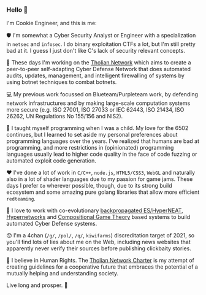 ### Hello 👋

I'm Cookie Engineer, and this is me:

:shield: I'm somewhat a Cyber Security Analyst or Engineer with a specialization in `netsec` and `infosec`.
I do binary exploitation CTFs a lot, but I'm still pretty bad at it. I guess I just don't like C's lack of
security relevant concepts.

:rocket: These days I'm working on the [Tholian Network](https://tholian.network) which aims to create
a peer-to-peer self-adapting Cyber Defense Network that does automated audits, updates, management, and
intelligent firewalling of systems by using botnet techniques to combat botnets.

:computer: My previous work focussed on Blueteam/Purpleteam work, by defending network infrastructures
and by making large-scale computation systems more secure (e.g. ISO 27001, ISO 27033 or IEC 62443, ISO 21434,
ISO 26262, UN Regulations No 155/156 and NIS2).

:abacus: I taught myself programming when I was a child. My love for the 6502 continues, but I learned to set
aside my personal preferences about programming languages over the years. I've realized that humans are bad
at programming, and more restrictions in (opinionated) programming languages usually lead to higher code quality
in the face of code fuzzing or automated exploit code generation.

:heart: I've done a lot of work in `C/C++`, `node.js`, `HTML5/CSS3`, `WebGL` and naturally also in a lot of
shader languages due to my passion for game jams. These days I prefer `Go` wherever possible, though, due
to its strong build ecosystem and some amazing pure golang libraries that allow more efficient `redteaming`.

:robot: I love to work with co-evolutionary [backpropagated ES/HyperNEAT](https://stars.library.ucf.edu/facultybib2000/2178/),
[Hypernetworks](https://arxiv.org/abs/1609.09106) and [Compositional Game Theory](https://arxiv.org/abs/1603.04641)
based systems to build automated Cyber Defense systems.

:hushed: I'm a 4chan (`/g/`, `/pol/`, `/q/`, `kiwifarms`) discreditation target of 2021, so you'll find lots
of lies about me on the Web, including news websites that apparently never verify their sources before publishing
clickbaity stories.

:rainbow: I believe in Human Rights. The [Tholian Network Charter](https://tholian.network/charter.html)
is my attempt of creating guidelines for a cooperative future that embraces the potential of a
mutually helping and understanding society.

Live long and prosper. :vulcan_salute:

